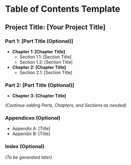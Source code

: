 # Table of Contents Template

## Project Title: [Your Project Title]

### Part 1: [Part Title (Optional)]

*   **Chapter 1: [Chapter Title]**
    *   Section 1.1: [Section Title]
    *   Section 1.2: [Section Title]
*   **Chapter 2: [Chapter Title]**
    *   Section 2.1: [Section Title]

### Part 2: [Part Title (Optional)]

*   **Chapter 3: [Chapter Title]**

*(Continue adding Parts, Chapters, and Sections as needed)*

### Appendices (Optional)

*   Appendix A: [Title]
*   Appendix B: [Title]

### Index (Optional)

*(To be generated later)*
